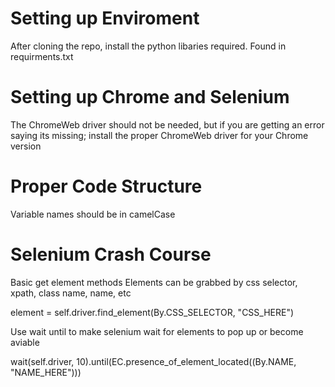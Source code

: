 # Setting up Enviroment

After cloning the repo, install the python libaries required. Found in requirments.txt

# Setting up Chrome and Selenium

The ChromeWeb driver should not be needed, but if you are getting an error saying its missing; install the proper ChromeWeb driver for your Chrome version

# Proper Code Structure

Variable names should be in camelCase

# Selenium Crash Course

Basic get element methods
Elements can be grabbed by css selector, xpath, class name, name, etc

element = self.driver.find_element(By.CSS_SELECTOR, "CSS_HERE")

Use wait until to make selenium wait for elements to pop up or become aviable

wait(self.driver, 10).until(EC.presence_of_element_located((By.NAME, "NAME_HERE")))
